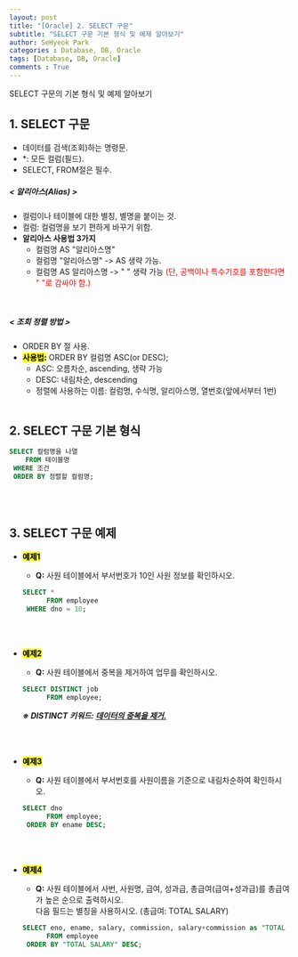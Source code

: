 ```yaml
---
layout: post
title: "[Oracle] 2. SELECT 구문"
subtitle: "SELECT 구문 기본 형식 및 예제 알아보기"
author: SeHyeok Park
categories : Database, DB, Oracle
tags: [Database, DB, Oracle]
comments : True
---
```

<div id='preview' class='display-none'>
SELECT 구문의 기본 형식 및 예제 알아보기
</div>

## 1. SELECT 구문
- 데이터를 검색(조회)하는 명령문.
- *: 모든 컬럼(필드).
- SELECT, FROM절은 필수.

##### < 알리아스(Alias) >
- 컬럼이나 테이블에 대한 별칭, 별명을 붙이는 것.
- 컬럼: 컬럼명을 보기 편하게 바꾸기 위함.
- **알리아스 사용법 3가지**
  - 컬럼명 AS "알리아스명"
  - 컬럼명 "알리아스명" -> AS 생략 가능.
  - 컬럼명 AS 알리아스명 -> \" \" 생략 가능 <span style="color:red">(단, 공백이나 특수기호를 포함한다면 \" \"로 감싸야 함.)</span>
<br>

##### < 조회 정렬 방법 >
- ORDER BY 절 사용.
- **<mark>사용법:</mark>** ORDER BY 컬럼명 ASC(or DESC);
  - ASC: 오름차순, ascending, 생략 가능
  - DESC: 내림차순, descending
  - 정렬에 사용하는 이름: 컬럼명, 수식명, 알리아스명, 열번호(앞에서부터 1번)
<br><br>

## 2. SELECT 구문 기본 형식
```sql
SELECT 컬럼명을 나열
    FROM 테이블명
 WHERE 조건
 ORDER BY 정렬할 컬럼명;
```
<br><br>

## 3. SELECT 구문 예제
- **<mark>예제1</mark>**
  - **Q:** 사원 테이블에서 부서번호가 10인 사원 정보를 확인하시오.
  ```sql
  SELECT *
        FROM employee
   WHERE dno = 10;
  ```
  <br><br>

- **<mark>예제2</mark>**
  - **Q:** 사원 테이블에서 중복을 제거하여 업무를 확인하시오.
  ```sql
  SELECT DISTINCT job 
        FROM employee;
  ```
  ***※ DISTINCT 키워드: <u>데이터의 중복을 제거.</u>***

  <br><br>

- **<mark>예제3</mark>**
  - **Q:** 사원 테이블에서 부서번호를 사원이름을 기준으로 내림차순하여 확인하시오.
  ```sql
  SELECT dno
        FROM employee;
   ORDER BY ename DESC;
  ```
  <br><br>

- **<mark>예제4</mark>**
  - **Q:** 사원 테이블에서 사번, 사원명, 급여, 성과급, 총급여(급여+성과급)를 총급여가 높은 순으로 출력하시오.<br>
  다음 필드는 별칭을 사용하시오. (총급여: TOTAL SALARY)
  ```sql
  SELECT eno, ename, salary, commission, salary+commission as "TOTAL SALARY"
        FROM employee 
   ORDER BY "TOTAL SALARY" DESC;
  ```
<br><br>